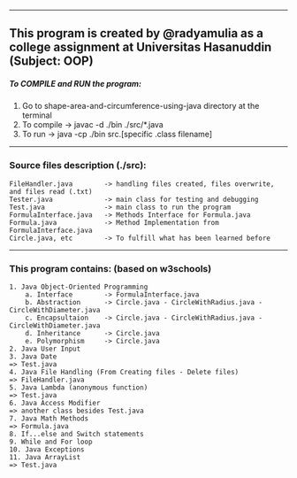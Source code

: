 -------------------------------------------------------------------------------------------------------
This program is created by @radyamulia as a college assignment at Universitas Hasanuddin (Subject: OOP)
-------------------------------------------------------------------------------------------------------


##### To COMPILE and RUN the program: #####
1. Go to shape-area-and-circumference-using-java directory at the terminal
2. To compile -> javac -d ./bin ./src/*.java
3. To run -> java -cp ./bin src.[specific .class filename]

_________________________________________________________________________________________
### Source files description (./src): ###
    FileHandler.java        -> handling files created, files overwrite, and files read (.txt)
    Tester.java             -> main class for testing and debugging
    Test.java               -> main class to run the program
    FormulaInterface.java   -> Methods Interface for Formula.java
    Formula.java            -> Method Implementation from FormulaInterface.java
    Circle.java, etc        -> To fulfill what has been learned before

__________________________________________________________________________________________
### This program contains:  (based on w3schools) ###
    1. Java Object-Oriented Programming
        a. Interface        -> FormulaInterface.java
        b. Abstraction      -> Circle.java - CircleWithRadius.java - CircleWithDiameter.java
        c. Encapsultaion    -> Circle.java - CircleWithRadius.java - CircleWithDiameter.java
        d. Inheritance      -> Circle.java
        e. Polymorphism     -> Circle.java
    2. Java User Input
    3. Java Date                                                            => Test.java
    4. Java File Handling (From Creating files - Delete files)              => FileHandler.java
    5. Java Lambda (anonymous function)                                     => Test.java
    6. Java Access Modifier                                                 => another class besides Test.java
    7. Java Math Methods                                                    => Formula.java
    8. If...else and Switch statements
    9. While and For loop
    10. Java Exceptions
    11. Java ArrayList                                                      => Test.java